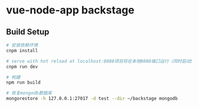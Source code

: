 # vue-node-app backstage

## Build Setup

``` bash
# 安装依赖环境
cnpm install

# serve with hot reload at localhost:8080项目将在本地8080端口运行（同时启动5000端口的mongodb服务）
cnpm run dev

# 构建
npm run build

# 恢复mongodb数据库
mongorestore -h 127.0.0.1:27017 -d test --dir ~/backstage mongodb

```
